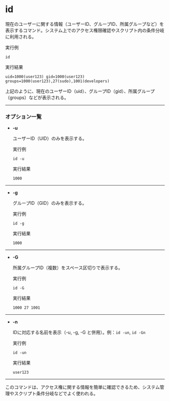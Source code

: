 [](id.md)
# id
現在のユーザーに関する情報（ユーザーID、グループID、所属グループなど）を表示するコマンド。システム上でのアクセス権限確認やスクリプト内の条件分岐に利用される。

  実行例 [](変更しない)

  ```
  id
  ```

  実行結果 [](変更しない)

  ```
  uid=1000(user123) gid=1000(user123) groups=1000(user123),27(sudo),1001(developers)
  ```

  上記のように、現在のユーザーID（uid）、グループID（gid）、所属グループ（groups）などが表示される。

---

### オプション一覧

- **-u**

  ユーザーID（UID）のみを表示する。

  実行例 [](変更しない)

  ```
  id -u
  ```

  実行結果 [](変更しない)

  ```
  1000
  ```

---

- **-g**

  グループID（GID）のみを表示する。

  実行例 [](変更しない)

  ```
  id -g
  ```

  実行結果 [](変更しない)

  ```
  1000
  ```

---

- **-G**

  所属グループID（複数）をスペース区切りで表示する。

  実行例 [](変更しない)

  ```
  id -G
  ```

  実行結果 [](変更しない)

  ```
  1000 27 1001
  ```

---

- **-n**

  IDに対応する名前を表示（-u, -g, -G と併用）。例：`id -un`, `id -Gn`

  実行例 [](変更しない)

  ```
  id -un
  ```

  実行結果 [](変更しない)

  ```
  user123
  ```

---

このコマンドは、アクセス権に関する情報を簡単に確認できるため、システム管理やスクリプト条件分岐などでよく使われる。